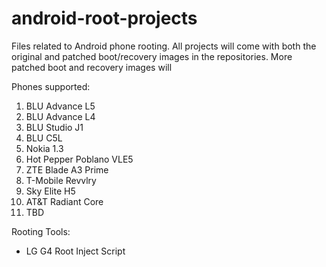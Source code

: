 # android-root-projects
Files related to Android phone rooting. All projects will come with both the original and patched boot/recovery images in the repositories. More patched boot and recovery images will 

Phones supported:
1. BLU Advance L5
2. BLU Advance L4
3. BLU Studio J1
4. BLU C5L
5. Nokia 1.3
6. Hot Pepper Poblano VLE5
7. ZTE Blade A3 Prime
8. T-Mobile Revvlry
9. Sky Elite H5
10. AT&T Radiant Core
11. TBD

Rooting Tools:
- LG G4 Root Inject Script
